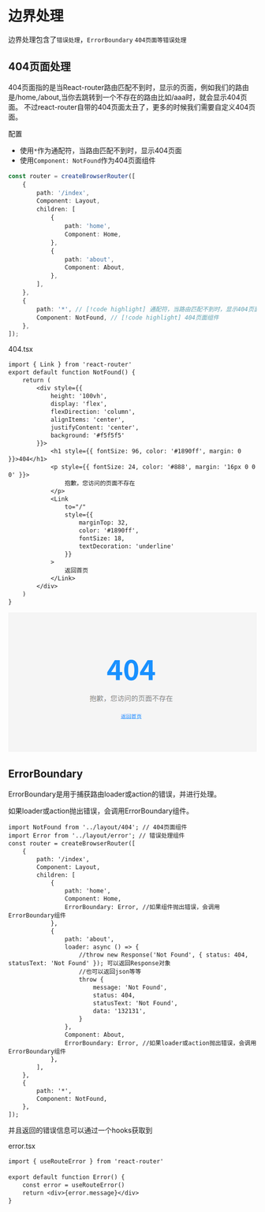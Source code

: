 # 边界处理

边界处理包含了`错误处理`，`ErrorBoundary` `404页面等错误处理`


## 404页面处理

404页面指的是当React-router路由匹配不到时，显示的页面，例如我们的路由是/home,/about,当你去跳转到一个不存在的路由比如/aaa时，就会显示404页面。
不过react-router自带的404页面太丑了，更多的时候我们需要自定义404页面。

配置

- 使用`*`作为通配符，当路由匹配不到时，显示404页面
- 使用`Component: NotFound`作为404页面组件

```ts
const router = createBrowserRouter([
    {
        path: '/index',
        Component: Layout,
        children: [
            {
                path: 'home',
                Component: Home,
            },
            {
                path: 'about',
                Component: About,
            },
        ],
    },
    {
        path: '*', // [!code highlight] 通配符，当路由匹配不到时，显示404页面  
        Component: NotFound, // [!code highlight] 404页面组件
    },
]);
```
404.tsx

```tsx
import { Link } from 'react-router'
export default function NotFound() {
    return (
        <div style={{
            height: '100vh',
            display: 'flex',
            flexDirection: 'column',
            alignItems: 'center',
            justifyContent: 'center',
            background: '#f5f5f5'
        }}>
            <h1 style={{ fontSize: 96, color: '#1890ff', margin: 0 }}>404</h1>
            <p style={{ fontSize: 24, color: '#888', margin: '16px 0 0 0' }}>
                抱歉，您访问的页面不存在
            </p>
            <Link
                to="/"
                style={{
                    marginTop: 32,
                    color: '#1890ff',
                    fontSize: 18,
                    textDecoration: 'underline'
                }}
            >
                返回首页
            </Link>
        </div>
    )
}
```

![404](./image/new-404.jpg)


## ErrorBoundary

ErrorBoundary是用于捕获路由loader或action的错误，并进行处理。   

如果loader或action抛出错误，会调用ErrorBoundary组件。

```tsx
import NotFound from '../layout/404'; // 404页面组件
import Error from '../layout/error'; // 错误处理组件
const router = createBrowserRouter([
    {
        path: '/index',
        Component: Layout,
        children: [
            {
                path: 'home',
                Component: Home,
                ErrorBoundary: Error, //如果组件抛出错误，会调用ErrorBoundary组件
            },
            {
                path: 'about',
                loader: async () => {
                    //throw new Response('Not Found', { status: 404, statusText: 'Not Found' }); 可以返回Response对象
                    //也可以返回json等等
                    throw {
                        message: 'Not Found',
                        status: 404,
                        statusText: 'Not Found',
                        data: '132131',
                    }
                },
                Component: About,
                ErrorBoundary: Error, //如果loader或action抛出错误，会调用ErrorBoundary组件
            },
        ],
    },
    {
        path: '*', 
        Component: NotFound,
    },
]);
```

并且返回的错误信息可以通过一个hooks获取到

error.tsx
```tsx
import { useRouteError } from 'react-router'

export default function Error() {
    const error = useRouteError()
    return <div>{error.message}</div>
}
```
